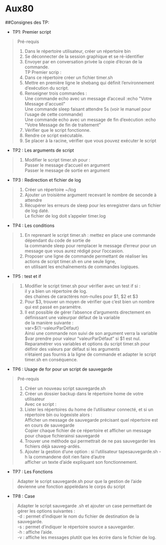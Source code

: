 # Aux80

##Consignes des TP:
* TP1: Premier script
>Pré-requis  
>   1. Dans le répertoire utilisateur, créer un répertoire bin  
>   2. Se déconnecter de la session graphique et se ré-identifier  
>   3. Envoyer par en conversation privée la copie d’écran de la commande.  
>TP Premier scrip :  
>1. Dans ce répertoire créer un fichier timer.sh  
>2. Mettre en première ligne le shebang qui définit l’environnement d’exécution du script.  
>3. Renseigner trois commandes :  
>   Une commande echo avec un message d’acceuil :echo "Votre Message d'accueil"  
>   Une commande sleep faisant attendre 5s (voir le manuel pour l’usage de cette commande)  
>   Une commande echo avec un message de fin d’exécution :echo "Votre Message de fin de traitement"  
>4. Vérifier que le script fonctionne.  
>5. Rendre ce script exécutable.  
>6. Se placer à la racine, vérifier que vous pouvez exécuter le script  
* TP2 : Les arguments de script  
>1. Modifier le script timer.sh pour :  
>   Passer le message d’accueil en argument  
>   Passer le message de sortie en argument  
* TP3 : Redirection et fichier de log  
>1. Créer un répertoire ~/log  
>2. Ajouter un troisième argument recevant le nombre de seconde à attendre  
>3. Récupérer les erreurs de sleep pour les enregistrer dans un fichier de log daté.  
>Le fichier de log doit s’appeler timer.log  
* TP4 : Les conditions  
>1. En reprenant le script timer.sh : mettez en place une commande dépendant du code de sortie de  
>la commande sleep pour remplacer le message d’erreur pour un message que vous aurez rédigé pour l’occasion.  
>2. Proposer une ligne de commande permettant de réaliser les actions de script timer.sh en une seule ligne,  
>en utilisant les enchaînements de commandes logiques. 
* TP5 : test et if  
>1. Modifier le script timer.sh pour vérifier avec un test if si :  
>   il y a bien un répertoire de log.  
>   des chaines de caractères non-nulles pour $1, $2 et $3  
>2. Pour $3, trouver un moyen de vérifier que c’est bien un nombre qui est passé en paramètre.  
>3. Il est possible de gérer l’absence d’arguments directement en définissant une valeurpar défaut de la variable  
>de la manière suivante :  
>   var=${1:-valeurParDéfaut}  
>Ainsi une commande non suivi de son argument verra la variable $var prendre pour valeur “valeurParDéfaut” si $1 est nul.  
>Reparamétrer vos variables et options du script timer.sh pour définir des valeurs par défaut si les arguments  
>n’étaient pas fournis à la ligne de commande et adapter le script timer.sh en conséquence.  
* TP6 : Usage de for pour un script de sauvegarde  
> Pré-requis  
>   1. Créer un nouveau script sauvegarde.sh  
>   2. Créer un dossier backup dans le répertoire home de votre utilisateur  
>Avec ce script : 
>   1. Lister les répertoires du home de l’utilisateur connecté, et si un répertoire bin ou logexiste alors :  
>     Afficher un message de sauvegarde précisant quel répertoire est en cours de sauvegarde  
>     Copier chaque fichier de ce répertoire et afficher un message pour chaque fichierainsi sauvegardé  
>   2. Trouver une méthode qui permettrait de ne pas sauvegarder les fichiers déjà sauveg-ardés.  
>   3. Ajouter la gestion d’une option : si l’utilisateur tapesauvegarde.sh -h la commandene doit rien faire d’autre  
>     afficher un texte d’aide expliquant son fonctionnement.  
* TP7 : Les Fonctions  
> Adapter le script sauvegarde.sh pour que la gestion de l’aide devienne une fonction appelédans le corps du script  
* TP8 : Case  
> Adapter le script sauvegarde .sh et ajouter un case permettant de gérer les options suivantes :  
>   -d : permet d’indiquer le nom du fichier de destination de la sauvegarde.  
>   -s : permet d’indiquer le répertoire source a sauvegarder.  
>   -h : affiche l’aide.  
>   -v : affiche les messages plutôt que les écrire dans le fichier de log.  
